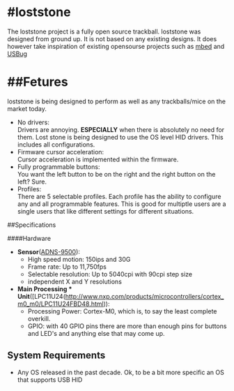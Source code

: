 #loststone
=========

The loststone project is a fully open source trackball. loststone was designed
from ground up. It is not based on any existing designs. It does however take
inspiration of existing opensourse projects such as [mbed](http://mbed.org) and
[USBug](http://squonk42.github.com/USBug/)

##Fetures
=========

loststone is being designed to perform as well as any trackballs/mice
on the market today.

   * No drivers:<br>
     Drivers are annoying. **ESPECIALLY** when there is absolutely no need for
     them. Lost stone is being designed to use the OS level HID drivers. This
     includes all configurations.
   * Firmware cursor acceleration:<br>
     Cursor acceleration is implemented within the firmware.
   * Fully programmable buttons:<br>
     You want the left button to be on the right and the right button on the
     left? Sure.
   * Profiles:<br>
     There are 5 selectable profiles. Each profile has the ability to configure
     any and all programmable features. This is good for multiptle users are a
     single users that like different settings for different situations.

##Specifications

####Hardware

   * **Sensor**([ADNS-9500](http://www.avagotech.com/pages/en/navigation_interface_devices/navigation_sensors/laserstream/adns-9500/)):
     * High speed motion: 150ips and 30G
     * Frame rate: Up to 11,750fps
     * Selectable resolution: Up to 5040cpi with 90cpi step size
     * independent X and Y resolutions
   * **Main Processing * Unit**([LPC11U24(http://www.nxp.com/products/microcontrollers/cortex_m0_m0/LPC11U24FBD48.html)):
     * Processing Power: Cortex-M0, which is, to say the least complete overkill.
     * GPIO: with 40 GPIO pins there are more than enough pins for buttons and
       LED's and anything else that may come up.

## System Requirements

   * Any OS released in the past decade.
     Ok, to be a bit more specific an OS that supports USB HID
